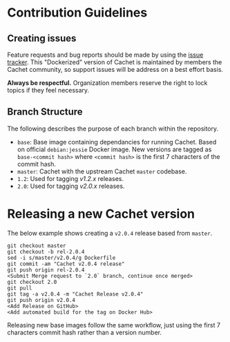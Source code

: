 # Contribution Guidelines

## Creating issues

Feature requests and bug reports should be made by using the [issue tracker](https://github.com/cachethq/Cachet/issues). This "Dockerized" version of Cachet is maintained by members the Cachet community, so support issues will be address on a best effort basis.

**Always be respectful.** Organization members reserve the right to lock topics if they feel necessary.

## Branch Structure

The following describes the purpose of each branch within the repository.

* `base`: Base image containing dependancies for running Cachet. Based on official `debian:jessie` Docker image. New versions are tagged as `base-<commit hash>` where `<commit hash>` is the first 7 characters of the commit hash.
* `master`: Cachet with the upstream Cachet `master` codebase.
* `1.2`: Used for tagging _v1.2.x_ releases.
* `2.0`: Used for tagging _v2.0.x_ releases.

# Releasing a new Cachet version

The below example shows creating a `v2.0.4` release based from `master`.

```
git checkout master
git checkout -b rel-2.0.4
sed -i s/master/v2.0.4/g Dockerfile
git commit -am "Cachet v2.0.4 release"
git push origin rel-2.0.4
<Submit Merge request to `2.0` branch, continue once merged>
git checkout 2.0
git pull
git tag -a v2.0.4 -m "Cachet Release v2.0.4"
git push origin v2.0.4
<Add Release on GitHub>
<Add automated build for the tag on Docker Hub>
```

Releasing new base images follow the same workflow, just using the first 7 characters commit hash rather than a version number.
